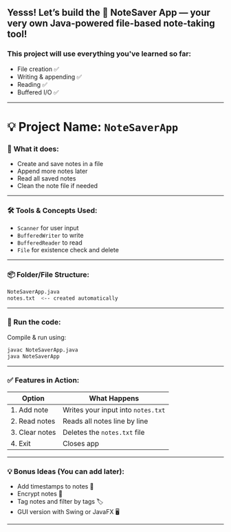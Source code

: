## Yesss! Let’s build the 📝 **NoteSaver App** — your very own **Java-powered file-based note-taking tool**!

### This project will use **everything you've learned** so far:
- File creation ✅
- Writing & appending ✅
- Reading ✅
- Buffered I/O ✅

---

# 💡 Project Name: `NoteSaverApp`
### 📂 **What it does:**
- Create and save notes in a file
- Append more notes later
- Read all saved notes
- Clean the note file if needed

---

### 🛠️ Tools & Concepts Used:
- `Scanner` for user input
- `BufferedWriter` to write
- `BufferedReader` to read
- `File` for existence check and delete

---

### 📦 Folder/File Structure:
```bash
NoteSaverApp.java
notes.txt  <-- created automatically
```

---

### 🚀 Run the code:
Compile & run using:
```bash
javac NoteSaverApp.java
java NoteSaverApp
```

---

### ✅ Features in Action:

| Option | What Happens |
|--------|---------------|
| 1. Add note | Writes your input into `notes.txt` |
| 2. Read notes | Reads all notes line by line |
| 3. Clear notes | Deletes the `notes.txt` file |
| 4. Exit | Closes app |

---

### 💡 Bonus Ideas (You can add later):
- Add timestamps to notes 📅
- Encrypt notes 🔐
- Tag notes and filter by tags 🏷️
- GUI version with Swing or JavaFX 🖥️

---